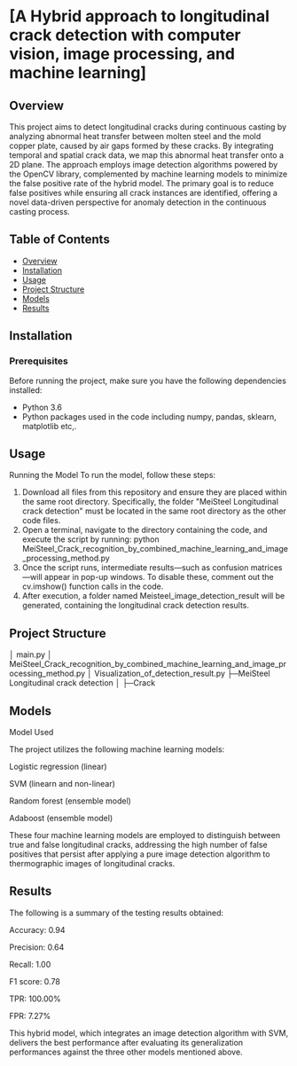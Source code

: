 # [A Hybrid approach to longitudinal crack detection with computer vision, image processing, and machine learning]

## Overview
This project aims to detect longitudinal cracks during continuous casting by analyzing abnormal heat transfer between molten steel and the mold copper plate, caused by air gaps formed by these cracks. By integrating temporal and spatial crack data, we map this abnormal heat transfer onto a 2D plane. The approach employs image detection algorithms powered by the OpenCV library, complemented by machine learning models to minimize the false positive rate of the hybrid model. The primary goal is to reduce false positives while ensuring all crack instances are identified, offering a novel data-driven perspective for anomaly detection in the continuous casting process.

## Table of Contents
- [Overview](#overview)
- [Installation](#installation)
- [Usage](#usage)
- [Project Structure](#project-structure)
- [Models](#models)
- [Results](#results)

## Installation
### Prerequisites
Before running the project, make sure you have the following dependencies installed:

- Python 3.6
- Python packages used in the code including numpy, pandas, sklearn, matplotlib etc,.


## Usage
Running the Model To run the model, follow these steps:

1. Download all files from this repository and ensure they are placed within the same root directory. Specifically, the folder "MeiSteel Longitudinal crack detection" must be located in the same root directory as the other code files.
2. Open a terminal, navigate to the directory containing the code, and execute the script by running:
python MeiSteel_Crack_recognition_by_combined_machine_learning_and_image_processing_method.py
3. Once the script runs, intermediate results—such as confusion matrices—will appear in pop-up windows. To disable these, comment out the cv.imshow() function calls in the code.
4. After execution, a folder named Meisteel_image_detection_result will be generated, containing the longitudinal crack detection results.

## Project Structure
│  main.py
│  MeiSteel_Crack_recognition_by_combined_machine_learning_and_image_processing_method.py
│  Visualization_of_detection_result.py
├─MeiSteel Longitudinal crack detection
│  ├─Crack

## Models
Model Used

The project utilizes the following machine learning models:

Logistic regression (linear)

SVM (linearn and non-linear)

Random forest (ensemble model)

Adaboost (ensemble model)

These four machine learning models are employed to distinguish between true and false longitudinal cracks, addressing the high number of false positives that persist after applying a pure image detection algorithm to thermographic images of longitudinal cracks.

## Results
The following is a summary of the testing results obtained:

Accuracy: 0.94

Precision: 0.64

Recall: 1.00

F1 score: 0.78

TPR: 100.00%

FPR: 7.27%

This hybrid model, which integrates an image detection algorithm with SVM, delivers the best performance after evaluating its generalization performances against the three other models mentioned above.
